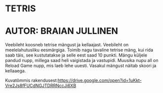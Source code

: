 # TETRIS
# AUTOR: BRAIAN JULLINEN

Veebileht koosneb tetrise mängust ja kellaajast. Veebileht on meelelahutusliku eesmärgiga. Toimib nagu tavaline tetrise mäng, kui rida saab täis,
see kustutatakse ja selle eest saad 10 punkti. Mängu küljele pandud nupp, millega saad heli vaigistada ja vastupidi. Muusika nupu all on Reload Game
nupp, mis laeb lehe uuesti. Vasakul mängust näitab skoori ja kellaaega.

Kuvatõmmis rakendusest:https://drive.google.com/open?id=1uKkt-Vre2Js8fFUCdNGJTDRRNccJi6XB
